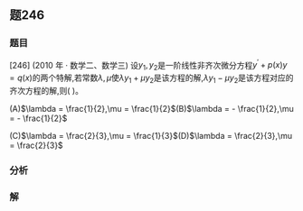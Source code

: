 ## 题246
### 题目
[246] (2010 年 · 数学二、数学三) 设${y}_{1},{y}_{2}$是一阶线性非齐次微分方程${y}^{\prime } + p( x) y = q( x)$的两个特解,若常数$\lambda ,\mu$使$\lambda {y}_{1} + \mu {y}_{2}$是该方程的解,$\lambda {y}_{1} - \mu {y}_{2}$是该方程对应的齐次方程的解,则(   )。

(A)$\lambda  = \frac{1}{2},\mu  = \frac{1}{2}$(B)$\lambda  =  - \frac{1}{2},\mu  =  - \frac{1}{2}$

(C)$\lambda  = \frac{2}{3},\mu  = \frac{1}{3}$(D)$\lambda  = \frac{2}{3},\mu  = \frac{2}{3}$
### 分析

### 解